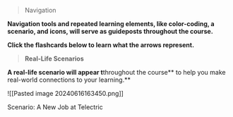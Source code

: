 > Navigation

**Navigation tools and repeated learning elements, like color-coding, a scenario, and icons, will serve as guideposts throughout the course.**  
  
**Click the flashcards below to learn what the arrows represent.**

> **Real-Life Scenarios**

**A real-life scenario will appear t**throughout the course** to help you make real-world connections to your learning.**

![[Pasted image 20240616163450.png]]

Scenario: A New Job at Telectric

